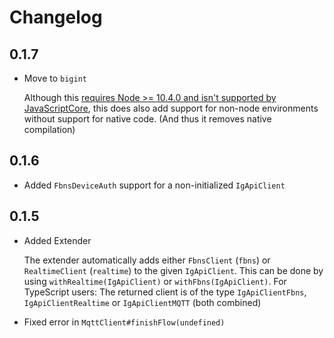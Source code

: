 # Changelog

## 0.1.7
 - Move to `bigint`
 
    Although this
     [requires Node >= 10.4.0 and isn't supported by JavaScriptCore](https://developer.mozilla.org/en-US/docs/Web/JavaScript/Reference/Global_Objects/BigInt#Browser_compatibility),
    this does also add support for non-node environments without support for native code.
    (And thus it removes native compilation)
    
## 0.1.6
 - Added `FbnsDeviceAuth` support for a non-initialized `IgApiClient`

## 0.1.5
 - Added Extender
 
   The extender automatically adds either `FbnsClient` (`fbns`) or
   `RealtimeClient` (`realtime`) to the given `IgApiClient`.
   This can be done by using `withRealtime(IgApiClient)` or `withFbns(IgApiClient)`.
   For TypeScript users:
   The returned client is of the type `IgApiClientFbns`, `IgApiClientRealtime`
   or `IgApiClientMQTT` (both combined)
 - Fixed error in `MqttClient#finishFlow(undefined)`
